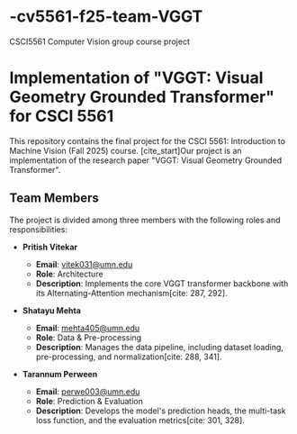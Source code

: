 # -cv5561-f25-team-VGGT
CSCI5561 Computer Vision group course project
# Implementation of "VGGT: Visual Geometry Grounded Transformer" for CSCI 5561

This repository contains the final project for the CSCI 5561: Introduction to Machine Vision (Fall 2025) course. [cite_start]Our project is an implementation of the research paper "VGGT: Visual Geometry Grounded Transformer".

## Team Members

The project is divided among three members with the following roles and responsibilities:

* **Pritish Vitekar**
    * **Email**: vitek031@umn.edu
    * **Role**: Architecture
    * **Description**: Implements the core VGGT transformer backbone with its Alternating-Attention mechanism[cite: 287, 292].

* **Shatayu Mehta**
    * **Email**: mehta405@umn.edu
    * **Role**: Data & Pre-processing
    * **Description**: Manages the data pipeline, including dataset loading, pre-processing, and normalization[cite: 288, 341].

* **Tarannum Perween**
    * **Email**: perwe003@umn.edu
    * **Role**: Prediction & Evaluation
    * **Description**: Develops the model's prediction heads, the multi-task loss function, and the evaluation metrics[cite: 301, 328].

